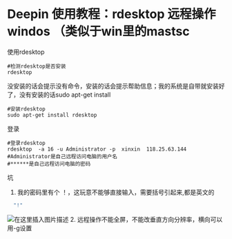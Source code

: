 # Deepin 使用教程：rdesktop 远程操作windos （类似于win里的mastsc

使用rdesktop
```shell
#检测rdesktop是否安装
rdesktop
```
没安装的话会提示没有命令，安装的话会提示帮助信息；我的系统是自带就安装好了，没有安装的话sudo apt-get install 
```shell
#安装rdesktop
sudo apt-get install rdesktop
```
登录
```shell
#登录rdesktop
rdesktop  -a 16 -u Administrator -p  xinxin  118.25.63.144 
#Administrator是自己远程访问电脑的用户名
#******是自己远程访问电脑的密码
```
坑

 1. 我的密码里有个 ！，这玩意不能够直接输入，需要括号引起来,都是英文的

```bash
  "!"  
```
![在这里插入图片描述](https://img-blog.csdnimg.cn/2019112401231552.png?x-oss-process=image/watermark,type_ZmFuZ3poZW5naGVpdGk,shadow_10,text_aHR0cHM6Ly9ibG9nLmNzZG4ubmV0L2ExNTAwNTc4NDMyMA==,size_16,color_FFFFFF,t_70)
 2. 远程操作不能全屏，不能改垂直方向分辨率，横向可以用-g设置




